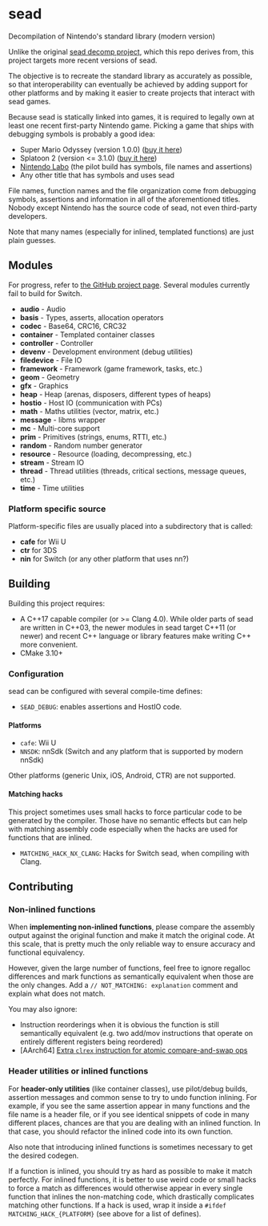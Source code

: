 # sead

Decompilation of Nintendo's standard library (modern version)

Unlike the original [sead decomp project](https://github.com/aboood40091/sead), which this repo derives from, this project targets more recent versions of sead.

The objective is to recreate the standard library as accurately as possible, so that interoperability can eventually be achieved by adding support for other platforms and by making it easier to create projects that interact with sead games.

Because sead is statically linked into games, it is required to legally own at least one recent first-party Nintendo game. Picking a game that ships with debugging symbols is probably a good idea:

* Super Mario Odyssey (version 1.0.0) ([buy it here](https://www.nintendo.com/games/detail/super-mario-odyssey-switch/))
* Splatoon 2 (version <= 3.1.0) ([buy it here](https://www.nintendo.com/games/detail/splatoon-2-switch/))
* [Nintendo Labo](https://labo.nintendo.com/) (the pilot build has symbols, file names and assertions)
* Any other title that has symbols and uses sead

File names, function names and the file organization come from debugging symbols, assertions and information in all of the aforementioned titles.
Nobody except Nintendo has the source code of sead, not even third-party developers.

Note that many names (especially for inlined, templated functions) are just plain guesses.

## Modules

For progress, refer to [the GitHub project page](https://github.com/zeldamods/sead/projects/1). Several modules currently fail to build for Switch.

* **audio** - Audio
* **basis** - Types, asserts, allocation operators
* **codec** - Base64, CRC16, CRC32
* **container** - Templated container classes
* **controller** - Controller
* **devenv** - Development environment (debug utilities)
* **filedevice** - File IO
* **framework** - Framework (game framework, tasks, etc.)
* **geom** - Geometry
* **gfx** - Graphics
* **heap** - Heap (arenas, disposers, different types of heaps)
* **hostio** - Host IO (communication with PCs)
* **math** - Maths utilities (vector, matrix, etc.)
* **message** - libms wrapper
* **mc** - Multi-core support
* **prim** - Primitives (strings, enums, RTTI, etc.)
* **random** - Random number generator
* **resource** - Resource (loading, decompressing, etc.)
* **stream** - Stream IO
* **thread** - Thread utilities (threads, critical sections, message queues, etc.)
* **time** - Time utilities

### Platform specific source

Platform-specific files are usually placed into a subdirectory that is called:

* **cafe** for Wii U
* **ctr** for 3DS
* **nin** for Switch (or any other platform that uses nn?)

## Building

Building this project requires:

- A C++17 capable compiler (or >= Clang 4.0). While older parts of sead are written in C++03, the newer modules in sead target C++11 (or newer) and recent C++ language or library features make writing C++ more convenient.
- CMake 3.10+

### Configuration

sead can be configured with several compile-time defines:

* `SEAD_DEBUG`: enables assertions and HostIO code.

#### Platforms
* `cafe`: Wii U
* `NNSDK`: nnSdk (Switch and any platform that is supported by modern nnSdk)

Other platforms (generic Unix, iOS, Android, CTR) are not supported.

#### Matching hacks

This project sometimes uses small hacks to force particular code to be generated by the compiler. Those have no semantic effects but can help with matching assembly code especially when the hacks are used for functions that are inlined.

* `MATCHING_HACK_NX_CLANG`: Hacks for Switch sead, when compiling with Clang.

## Contributing

### Non-inlined functions
When **implementing non-inlined functions**, please compare the assembly output against the original function and make it match the original code. At this scale, that is pretty much the only reliable way to ensure accuracy and functional equivalency.

However, given the large number of functions, feel free to ignore regalloc differences and mark functions as semantically equivalent when those are the only changes. Add a `// NOT_MATCHING: explanation` comment and explain what does not match.

You may also ignore:

* Instruction reorderings when it is obvious the function is still semantically equivalent (e.g. two add/mov instructions that operate on entirely different registers being reordered)
* [AArch64] [Extra `clrex` instruction for atomic compare-and-swap ops](https://reviews.llvm.org/D13033)

### Header utilities or inlined functions
For **header-only utilities** (like container classes), use pilot/debug builds, assertion messages and common sense to try to undo function inlining. For example, if you see the same assertion appear in many functions and the file name is a header file, or if you see identical snippets of code in many different places, chances are that you are dealing with an inlined function. In that case, you should refactor the inlined code into its own function.

Also note that introducing inlined functions is sometimes necessary to get the desired codegen.

If a function is inlined, you should try as hard as possible to make it match perfectly. For inlined functions, it is better to use weird code or small hacks to force a match as differences would otherwise appear in every single function that inlines the non-matching code, which drastically complicates matching other functions. If a hack is used, wrap it inside a `#ifdef MATCHING_HACK_{PLATFORM}` (see above for a list of defines).
